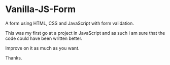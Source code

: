 # Vanilla-JS-Form
A form using HTML, CSS and JavaScript with form validation.

This was my first go at a project in JavaScript and as such i am sure that the code could have been written better.

Improve on it as much as you want.

Thanks.
